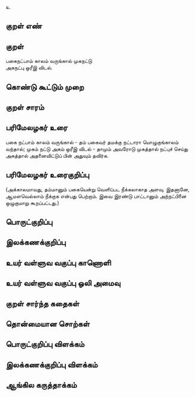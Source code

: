 உ

## குறள் எண் 


## குறள் 
பகைநட்பாம் காலம் வருங்கால் முகநட்டு  
அகநட்பு ஒரீஇ விடல்.

## கொண்டு கூட்டும் முறை


## குறள் சாரம் 


## பரிமேலழகர் உரை
பகை நட்பாம் காலம் வருங்கால் - தம் பகைவர் தமக்கு நட்டாரா யொழுகுங்காலம் வந்தால்; முகம் நட்டு அகம் ஒரீஇ விடல் - தாமும் அவரோடு முகத்தால் நட்புச் செய்து அகத்தால் அதனைவிட்டுப் பின் அதுவும் தவிர்க. 
## பரிமேலழகர் உரைகுறிப்பு   
(அக்காலமாவது, தம்மானும் பகையென்று வெளிப்பட நீக்கலாகாத அளவு. இதனானே, ஆமளவெல்லாம் நீக்குக என்பது பெற்றாம். இவை இரண்டு பாட்டானும் அந்நட்பினை ஒழுகுமாறு கூறப்பட்டது.)


## பொருட்குறிப்பு 


## இலக்கணக்குறிப்பு  


## உயர் வள்ளுவ வகுப்பு காணொளி


## உயர் வள்ளுவ வகுப்பு ஒலி அமைவு 

 
## குறள் சார்ந்த கதைகள் 


## தொன்மையான சொற்கள்


## பொருட்குறிப்பு விளக்கம்


## இலக்கணக்குறிப்பு விளக்கம்


## ஆங்கில கருத்தாக்கம் 


